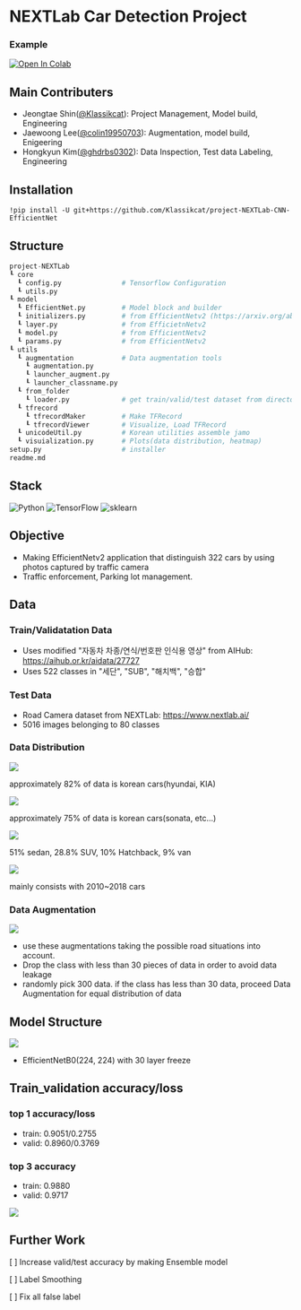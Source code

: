 # NEXTLab Car Detection Project

### Example
[![Open In Colab](https://colab.research.google.com/assets/colab-badge.svg)](https://colab.research.google.com/drive/1kumrFpGtc3K2hfOW8VRj4-AfuQFV4HIR?usp=sharing)

## Main Contributers
- Jeongtae Shin(<a href="https://github.com/Klassikcat">@Klassikcat</a>): Project Management, Model build, Engineering
- Jaewoong Lee(<a href="https://github.com/colin19950703">@colin19950703</a>): Augmentation, model build, Enigeering
- Hongkyun Kim(<a href="https://github.com/ghdrbs0302">@ghdrbs0302</a>): Data Inspection, Test data Labeling, Engineering

## Installation
````shell
!pip install -U git+https://github.com/Klassikcat/project-NEXTLab-CNN-EfficientNet
````

## Structure
````Python
project-NEXTLab
┖ core
  ┖ config.py               # Tensorflow Configuration
  ┖ utils.py
┖ model
  ┖ EfficientNet.py         # Model block and builder
  ┖ initializers.py         # from EfficientNetv2 (https://arxiv.org/abs/2104.00298)
  ┖ layer.py                # from EfficietnNetv2
  ┖ model.py                # from EfficientNetv2
  ┖ params.py               # from EfficientNetv2
┖ utils
  ┖ augmentation            # Data augmentation tools
    ┖ augmentation.py
    ┖ launcher_augment.py
    ┖ launcher_classname.py
  ┖ from_folder             
    ┖ loader.py             # get train/valid/test dataset from directory
  ┖ tfrecord                 
    ┖ tfrecordMaker         # Make TFRecord
    ┖ tfrecordViewer        # Visualize, Load TFRecord 
  ┖ unicodeUtil.py          # Korean utilities assemble jamo
  ┖ visuialization.py       # Plots(data distribution, heatmap)
setup.py                    # installer
readme.md
````
## Stack
<img alt="Python" src ="https://img.shields.io/badge/Python-3776AB.svg?&style=for-the-badge&logo=Python&logoColor=white"/> <img alt="TensorFlow" src ="https://img.shields.io/badge/TensorFlow-FF6F00.svg?&style=for-the-badge&logo=TensorFlow&logoColor=white"/> <img alt="sklearn" src ="https://img.shields.io/badge/skikit_learn-F7931E.svg?&style=for-the-badge&logo=scikit-learn&logoColor=white"/>

## Objective
- Making EfficientNetv2 application that distinguish 322 cars by using photos captured by traffic camera
- Traffic enforcement, Parking lot management.

## Data
### Train/Validatation Data
- Uses modified "자동차 차종/연식/번호판 인식용 영상" from AIHub: <a href="https://aihub.or.kr/aidata/27727"> https://aihub.or.kr/aidata/27727 </a>
- Uses 522 classes in "세단", "SUB", "해치백", "승합"

### Test Data
- Road Camera dataset from NEXTLab: https://www.nextlab.ai/
- 5016 images belonging to 80 classes

### Data Distribution
<img src="./image/pieplot.png">

approximately 82% of data is korean cars(hyundai, KIA)

<img src="./image/dis2.png">

approximately 75% of data is korean cars(sonata, etc...)

<img src="./image/dist3.png">

51% sedan, 28.8% SUV, 10% Hatchback, 9% van

<img src="./image/dist4.png">

mainly consists with 2010~2018 cars

### Data Augmentation

<img src="./image/aug.png">

- use these augmentations taking the possible road situations into account.
- Drop the class with less than 30 pieces of data in order to avoid data leakage
- randomly pick 300 data. if the class has less than 30 data, proceed Data Augmentation for equal distribution of data

## Model Structure
<img src="./image/model.png"></a>
- EfficientNetB0(224, 224) with 30 layer freeze

## Train_validation accuracy/loss

### top 1 accuracy/loss
- train: 0.9051/0.2755 
- valid: 0.8960/0.3769

### top 3 accuracy
- train: 0.9880
- valid: 0.9717

<img src="./image/valacc.png">

## Further Work
[ ] Increase valid/test accuracy by making Ensemble model

[ ] Label Smoothing

[ ] Fix all false label
